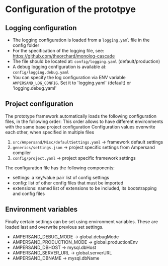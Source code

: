 # Configuration of the prototpye

## Logging configuration
* The logging configuration is loaded from a `logging.yaml` file in the config folder
* For the specification of the logging file, see: https://github.com/theorchard/monolog-cascade
* The file should be located at: `config/logging.yaml` (default/production)
* A debug logging configuration is available at: `config/logging.debug.yaml`
* You can specify the log configuration via ENV variable `AMPERSAND_LOG_CONFIG`. Set it to 'logging.yaml' (default) or 'logging.debug.yaml'

## Project configuration
The prototype framework automatically loads the following configuration files, in the following order:
This order allows to have different environments with the same base project configuration
Configuration values overwrite each other, when specified in multiple files

1. `src/Ampersand/Misc/defaultSettings.yaml` -> framework default settings
2. `generics/settings.json` -> project specific settings from Ampersand compiler
3. `config/project.yaml` -> project specific framework settings

The configuration file has the following components:
* settings: a key/value pair list of config settings
* config: list of other config files that must be imported
* extensions: named list of extensions to be included, its bootstrapping and config files

## Environment variables
Finally certain settings can be set using environment variables.
These are loaded last and overwrite previous set settings.
* AMPERSAND_DEBUG_MODE -> global.debugMode
* AMPERSAND_PRODUCTION_MODE -> global.productionEnv
* AMPERSAND_DBHOST -> mysql.dbHost
* AMPERSAND_SERVER_URL -> global.serverURL
* AMPERSAND_DBNAME -> mysql.dbName

